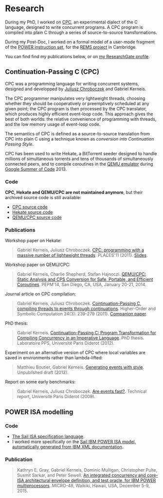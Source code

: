 # Research


During my PhD, I worked on [CPC](#cpc), an experimental dialect of the C
language, designed to write concurrent programs. A CPC program is compiled
into plain C through a series of source-to-source transformations.

During my Post-Doc, I worked on a formal model of a user-mode fragment of the
[POWER instruction set](#power), for the [REMS
project](https://www.cl.cam.ac.uk/~pes20/rems/) in Cambridge.

You can find find my publications below, or on
[my ResearchGate profile](https://www.researchgate.net/profile/Gabriel-Kerneis).

## Continuation-Passing C (CPC) <a id="cpc"></a>

CPC was a programming language for writing concurrent systems,
designed and developped by [Juliusz Chroboczek](https://irif.fr/~jch) and Gabriel Kerneis.

The CPC programmer manipulates very lightweight threads, choosing whether they
should be cooperatively or preemptively scheduled at any given point; the CPC
program is then processed by the CPC translator, which produces highly
efficient event-loop code.  This approach gives the best of both worlds: the
relative convenience of programming with threads, and the low memory usage of
event-loop code.

The semantics of CPC is defined as a source-to-source translation from CPC into
plain C using a technique known as *conversion into Continuation Passing
Style*.

CPC has been used to write Hekate, a BitTorrent seeder designed to handle
millions of simultaneous torrents and tens of thousands of simultaneously
connected peers, and to compile coroutines in the <a
href="http://www.qemu.org">QEMU emulator</a> during <a
href="https://www.google-melange.com/archive/gsoc/2013">Google Summer of
Code</a> 2013.

### Code

**CPC, Hekate and QEMU/CPC are not maintained anymore**, but their archived source code is still available:

* [CPC source code](https://github.com/kerneis/cpc)
* [Hekate source code](https://github.com/kerneis/hekate)
* [QEMU/CPC source code](https://github.com/kerneis/qemu)

### Publications

Workshop paper on Hekate:

> Gabriel Kerneis, Juliusz Chroboczek.
> [CPC: programming with a massive number of lightweight threads](cpc-places11.pdf).
> PLACES'11 (2011). [Slides](cpc-places11-slides.pdf).

Workshop paper on QEMU/CPC:

> Gabriel Kerneis, Charlie Shepherd, Stefan Hajnoczi.
> [QEMU/CPC: Static Analysis and CPS Conversion for Safe, Portable, and Efficient Coroutines](qemu-cpc.pdf).
> PEPM'14, San Diego, CA, USA, January 20-21, 2014.

Journal article on CPC compilation:

> Gabriel Kerneis, Juliusz Chroboczek.
> [Continuation-Passing C, compiling threads to events through continuations](cpc-2012.pdf).
> Higher-Order and Symbolic Computation 24(3): 239-279 (2011).
> [Companion paper](TR-Kerneis-Chroboczeck-2012.pdf).

PhD thesis:

> Gabriel Kerneis.
> [Continuation-Passing C: Program Transformation for Compiling Concurrency in an Imperative Language](kerneis-phd-thesis.pdf).
> PhD thesis. Laboratoire PPS, Université Paris Diderot (2012).

Experiment on an alternative version of CPC where local variables are saved in
environments rather than lambda-lifted:

> Matthieu Boutier, Gabriel Kerneis.
> [Generating events with style](kerneis-boutier-2013.pdf).
>  Unpublished draft (2012).

Report on some early benchmarks:

> Gabriel Kerneis, Juliusz Chroboczek.
> [Are events fast?](are-events-fast.pdf).
>  Technical report, Université Paris Diderot (2009).


## POWER ISA modelling <a id="power"></a>

### Code

* [The Sail ISA specification language](https://github.com/rems-project/sail/).
* I worked more specifically on the
  [Sail IBM POWER ISA model, automatically generated from IBM XML documentation](https://github.com/rems-project/sail/tree/sail2/old/power).

### Publication

> Kathryn E. Gray, Gabriel Kerneis, Dominic Mulligan, Christopher Pulte, Susmit Sarkar, and Peter Sewell.
> [An integrated concurrency and core-ISA architectural envelope definition, and test oracle, for IBM POWER multiprocessors](micro-48-2015.pdf).
> MICRO-48, Waikiki, Hawaii, USA, December 5-9, 2015.

